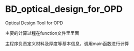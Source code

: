 # BD_optical_design_for_OPD
Optical Design Tool for OPD

主要的计算过程在function文件里里面

主程序负责定义材料及厚度等基本信息，调用main函数进行计算
